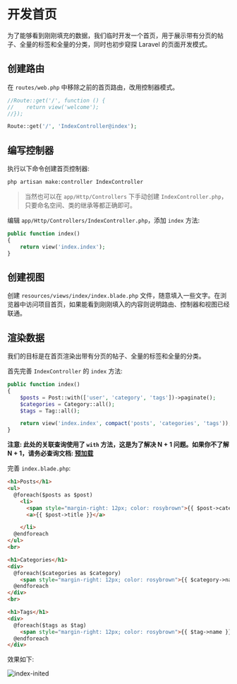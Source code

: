 # 开发首页

为了能够看到刚刚填充的数据，我们临时开发一个首页，用于展示带有分页的帖子、全量的标签和全量的分类，同时也初步窥探 Laravel 的页面开发模式。

## 创建路由

在 `routes/web.php` 中移除之前的首页路由，改用控制器模式。

```php
//Route::get('/', function () {
//    return view('welcome');
//});

Route::get('/', 'IndexController@index');
```

## 编写控制器

执行以下命令创建首页控制器:

```bash
php artisan make:controller IndexController
```

> 当然也可以在 `app/Http/Controllers` 下手动创建 `IndexController.php`，只要命名空间、类的继承等都正确即可。

编辑 `app/Http/Controllers/IndexController.php`，添加 `index` 方法:

```php
public function index()
{
    return view('index.index');
}
```

## 创建视图

创建 `resources/views/index/index.blade.php` 文件，随意填入一些文字。在浏览器中访问项目首页，如果能看到刚刚填入的内容则说明路由、控制器和视图已经联通。

## 渲染数据

我们的目标是在首页渲染出带有分页的帖子、全量的标签和全量的分类。

首先完善 `IndexController` 的 `index` 方法:

```php
public function index()
{
    $posts = Post::with(['user', 'category', 'tags'])->paginate();
    $categories = Category::all();
    $tags = Tag::all();

    return view('index.index', compact('posts', 'categories', 'tags'));
}
```

**注意: 此处的关联查询使用了 `with` 方法，这是为了解决 N + 1 问题。如果你不了解 N + 1，请务必查询文档: [预加载](https://learnku.com/docs/laravel/6.x/eloquent-relationships/5177#012e7e)**

完善 `index.blade.php`:

```html
<h1>Posts</h1>
<ul>
  @foreach($posts as $post)
    <li>
      <span style="margin-right: 12px; color: rosybrown">{{ $post->category->name }}</span>
      <a>{{ $post->title }}</a>

    </li>
  @endforeach
</ul>
<br>

<h1>Categories</h1>
<div>
  @foreach($categories as $category)
    <span style="margin-right: 12px; color: rosybrown">{{ $category->name }}</span>
  @endforeach
</div>
<br>

<h1>Tags</h1>
<div>
  @foreach($tags as $tag)
    <span style="margin-right: 12px; color: rosybrown">{{ $tag->name }}</span>
  @endforeach
</div>
```

效果如下:

![index-inited](~@assets/page-index/index-inited.png)
